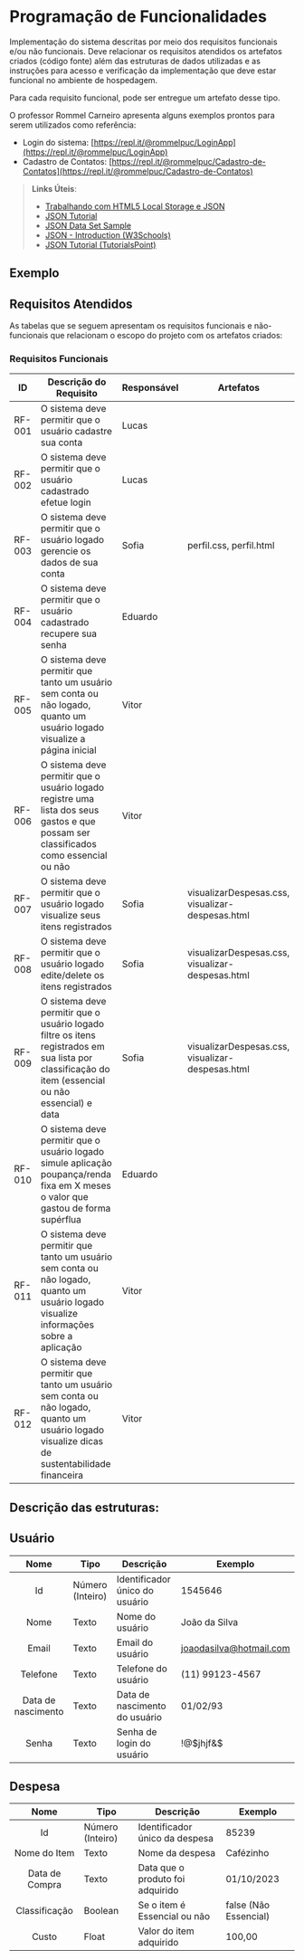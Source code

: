 # Programação de Funcionalidades

Implementação do sistema descritas por meio dos requisitos funcionais e/ou não funcionais. Deve relacionar os requisitos atendidos os artefatos criados (código fonte) além das estruturas de dados utilizadas e as instruções para acesso e verificação da implementação que deve estar funcional no ambiente de hospedagem.

Para cada requisito funcional, pode ser entregue um artefato desse tipo.

O professor Rommel Carneiro apresenta alguns exemplos prontos para serem utilizados como referência:
- Login do sistema: [https://repl.it/@rommelpuc/LoginApp](https://repl.it/@rommelpuc/LoginApp) 
- Cadastro de Contatos: [https://repl.it/@rommelpuc/Cadastro-de-Contatos](https://repl.it/@rommelpuc/Cadastro-de-Contatos)


> **Links Úteis**:
>
> - [Trabalhando com HTML5 Local Storage e JSON](https://www.devmedia.com.br/trabalhando-com-html5-local-storage-e-json/29045)
> - [JSON Tutorial](https://www.w3resource.com/JSON)
> - [JSON Data Set Sample](https://opensource.adobe.com/Spry/samples/data_region/JSONDataSetSample.html)
> - [JSON - Introduction (W3Schools)](https://www.w3schools.com/js/js_json_intro.asp)
> - [JSON Tutorial (TutorialsPoint)](https://www.tutorialspoint.com/json/index.htm)

## Exemplo

## Requisitos Atendidos

As tabelas que se seguem apresentam os requisitos funcionais e não-funcionais que relacionam o escopo do projeto com os artefatos criados:

### Requisitos Funcionais

|ID    | Descrição do Requisito  | Responsável | Artefatos |
|------|-----------------------------------------|----|----|
|RF-001| O sistema deve permitir que o usuário cadastre sua conta| Lucas | |
|RF-002| O sistema deve permitir que o usuário cadastrado efetue login| Lucas | |
|RF-003| O sistema deve permitir que o usuário logado gerencie os dados de sua conta| Sofia | perfil.css, perfil.html |
|RF-004| O sistema deve permitir que o usuário cadastrado recupere sua senha| Eduardo | |
|RF-005| O sistema deve permitir que tanto um usuário sem conta ou não logado, quanto um usuário logado visualize a página inicial| Vitor | |
|RF-006| O sistema deve permitir que o usuário logado registre uma lista dos seus gastos e que possam ser classificados como essencial ou não| Vitor | |
|RF-007| O sistema deve permitir que o usuário logado visualize seus itens registrados| Sofia | visualizarDespesas.css, visualizar-despesas.html |
|RF-008| O sistema deve permitir que o usuário logado edite/delete os itens registrados| Sofia | visualizarDespesas.css, visualizar-despesas.html |
|RF-009| O sistema deve permitir que o usuário logado filtre os itens registrados em sua lista por classificação do item (essencial ou não essencial) e data| Sofia | visualizarDespesas.css, visualizar-despesas.html |
|RF-010| O sistema deve permitir que o usuário logado simule aplicação poupança/renda fixa em X meses o valor que gastou de forma supérflua| Eduardo |
|RF-011| O sistema deve permitir que tanto um usuário sem conta ou não logado, quanto um usuário logado visualize informações sobre a aplicação| Vitor |
|RF-012| O sistema deve permitir que tanto um usuário sem conta ou não logado, quanto um usuário logado visualize dicas de sustentabilidade financeira| Vitor |

## Descrição das estruturas:

## Usuário
|  **Nome**      | **Tipo**          | **Descrição**                             | **Exemplo**                                    |
|:--------------:|-------------------|-------------------------------------------|------------------------------------------------|
| Id             | Número (Inteiro)  | Identificador único do usuário            | 1545646                                              |
| Nome        | Texto             | Nome do usuário                         | João da Silva                                 |
| Email      | Texto             | Email do usuário                      | joaodasilva@hotmail.com                           |
| Telefone  | Texto  | Telefone do usuário | (11) 99123-4567                                     |
| Data de nascimento  | Texto  | Data de nascimento do usuário | 01/02/93                                         |
| Senha  | Texto  | Senha de login do usuário | !@$jhjf&$                                      |


## Despesa
|  **Nome**      | **Tipo**          | **Descrição**                             | **Exemplo**                                    |
|:--------------:|-------------------|-------------------------------------------|------------------------------------------------|
| Id             | Número (Inteiro)  | Identificador único da despesa            | 85239                                          |
| Nome do Item   | Texto             | Nome da despesa                           | Cafézinho                                      |
| Data de Compra | Texto             | Data que o produto foi adquirido          | 01/10/2023                                     |
| Classificação  | Boolean           | Se o item é Essencial ou não              | false (Não Essencial)                      |
| Custo          | Float             | Valor do item adquirido                   | 100,00                                      |
